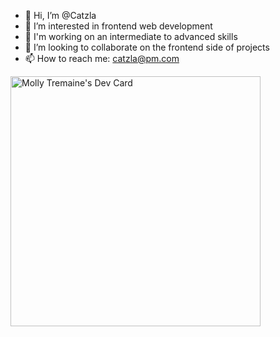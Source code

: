- 👋 Hi, I’m @Catzla
- 👀 I’m interested in frontend web development
- 🌱 I'm working on an intermediate to advanced skills
- 💞️ I’m looking to collaborate on the frontend side of projects 
- 📫 How to reach me: catzla@pm.com

<a href="https://app.daily.dev/Catzla"><img src="https://api.daily.dev/devcards/52c546ffae6c49d4bb14523cdfda6583.png?r=9h0" width="400" alt="Molly Tremaine's Dev Card"/></a>
<!---
Catzla/Catzla is a ✨ special ✨ repository because its `README.md` (this file) appears on your GitHub profile.
You can click the Preview link to take a look at your changes.
--->
